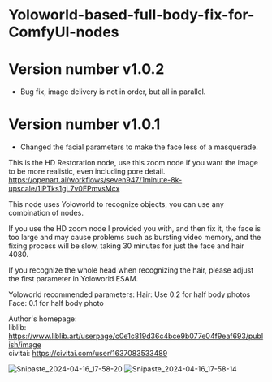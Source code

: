 # Yoloworld-based-full-body-fix-for-ComfyUI-nodes

# Version number v1.0.2
- Bug fix, image delivery is not in order, but all in parallel.
# Version number v1.0.1
- Changed the facial parameters to make the face less of a masquerade.

This is the HD Restoration node, use this zoom node if you want the image to be more realistic, even including pore detail. https://openart.ai/workflows/seven947/1minute-8k-upscale/1IPTks1gL7v0EPmvsMcx

This node uses Yoloworld to recognize objects, you can use any combination of nodes.

If you use the HD zoom node I provided you with, and then fix it, the face is too large and may cause problems such as bursting video memory, and the fixing process will be slow, taking 30 minutes for just the face and hair 4080.
  
If you recognize the whole head when recognizing the hair, please adjust the first parameter in Yoloworld ESAM.

Yoloworld recommended parameters:
Hair: Use 0.2 for half body photos
Face: 0.1 for half body photo

Author's homepage:  
liblib: https://www.liblib.art/userpage/c0e1c819d36c4bce9b077e04f9eaf693/publish/image  
civitai: https://civitai.com/user/1637083533489  

![Snipaste_2024-04-16_17-58-20](https://github.com/baicai99/Yoloworld-based-full-body-fix-for-ComfyUI-nodes/assets/101706274/397b96c5-2423-4055-8b18-547ff02cbf2c)
![Snipaste_2024-04-16_17-58-14](https://github.com/baicai99/Yoloworld-based-full-body-fix-for-ComfyUI-nodes/assets/101706274/bdcc29d3-1955-452e-9e73-8e339f62dae8)
